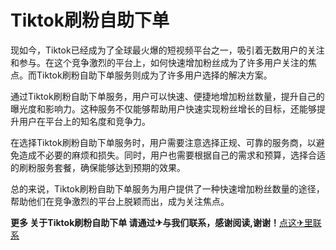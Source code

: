 # Tiktok刷粉自助下单

现如今，Tiktok已经成为了全球最火爆的短视频平台之一，吸引着无数用户的关注和参与。在这个竞争激烈的平台上，如何快速增加粉丝成为了许多用户关注的焦点。而Tiktok刷粉自助下单服务则成为了许多用户选择的解决方案。

通过Tiktok刷粉自助下单服务，用户可以快速、便捷地增加粉丝数量，提升自己的曝光度和影响力。这种服务不仅能够帮助用户快速实现粉丝增长的目标，还能够提升用户在平台上的知名度和竞争力。

在选择Tiktok刷粉自助下单服务时，用户需要注意选择正规、可靠的服务商，以避免造成不必要的麻烦和损失。同时，用户也需要根据自己的需求和预算，选择合适的刷粉服务套餐，确保能够达到预期的效果。

总的来说，Tiktok刷粉自助下单服务为用户提供了一种快速增加粉丝数量的途径，帮助他们在竞争激烈的平台上脱颖而出，成为关注焦点。

**更多 关于Tiktok刷粉自助下单 请通过✈与我们联系，感谢阅读,谢谢！**[点这✈里联系](https://ww.k02.cc)